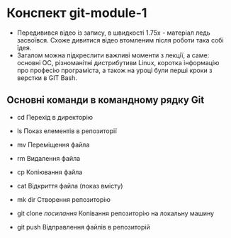 # Конспект git-module-1
* Передивився відео із запису, в швидкості 1.75х - матеріал ледь засвоївся. Схоже дивитися відео втомленим після роботи така собі їдея.
* Загалом можна підкреслити важливі моменти з лекції, а саме: основні ОС, різноманітні дистрибутиви Linux, коротка інформацію про професію програміста, а також на уроці були перші кроки з верстки в GIT Bash.
## Основні команди в командному рядку Git
* cd Перехід в директорію
* ls Показ елементів в репозиторії
* mv Переміщення файла
* rm Видалення файла
* cp Копіювання файла
* cat Відкриття файла (показ вмісту)
* mk dir Створення репозиторію


* git clone *посилання* Копівання репозиторію на локальну машину
* git push Відправлення файлів в репозиторій

